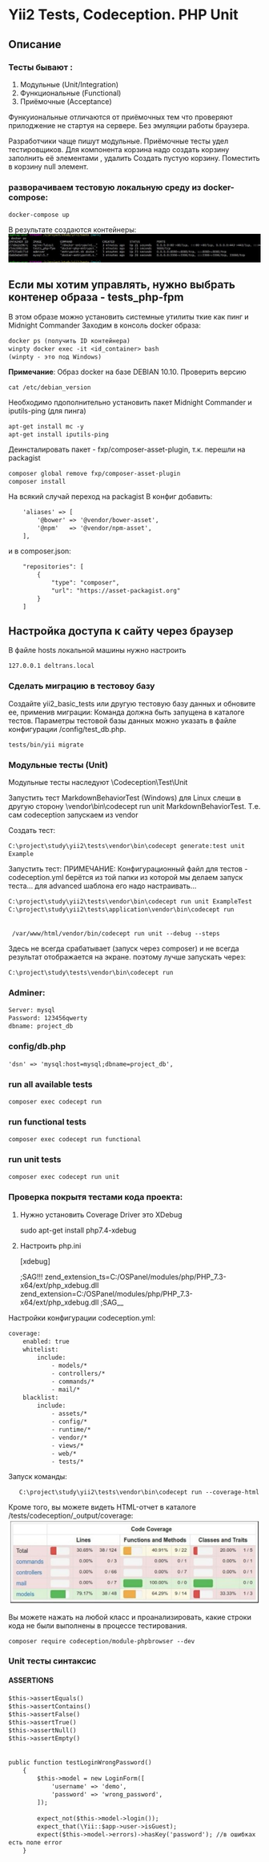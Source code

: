 # Yii2 Tests, Codeception. PHP Unit

## Описание

### Тесты бывают :
1) Модульные (Unit/Integration)  
2) Функциональные (Functional)
3) Приёмочные (Acceptance)

Функуиональные отличаются от приёмочных тем что проверяют прилоджение не стартуя на сервере. 
Без эмуляции работы браузера.

Разработчики чаще пишут модульные. Приёмочные тесты удел тестировщиков.
Для компонента корзина надо создать корзину заполнить её элементами , удалить
Создать пустую корзину. Поместить в корзину null элемент.

### разворачиваем тестовую локальную среду из docker-compose:
    
    docker-compose up

В результате создаются контейнеры:
![](img/containers.jpg)



## Если мы хотим управлять, нужно выбрать контенер образа - tests_php-fpm 

В этом образе можно установить системные утилиты ткие как пинг и Midnight Commander
Заходим в консоль docker образа:
    
    docker ps (получить ID контейнера) 
    winpty docker exec -it <id_container> bash
    (winpty - это под Windows)

**Примечание**: Образ docker на базе DEBIAN 10.10.
Проверить версию

    cat /etc/debian_version

Необходимо пдополнительно установить пакет Midnight Commander и iputils-ping (для пинга)

    apt-get install mc -y
    apt-get install iputils-ping

Деинсталировать пакет - fxp/composer-asset-plugin, т.к. перешли на packagist 

    composer global remove fxp/composer-asset-plugin
    composer install

На всякий случай переход на packagist
В конфиг добавить:

        'aliases' => [
            '@bower' => '@vendor/bower-asset',
            '@npm'   => '@vendor/npm-asset',
        ],

и в composer.json:


        "repositories": [
            {
                "type": "composer",
                "url": "https://asset-packagist.org"
            }
        ]


## Настройка доступа к сайту через браузер

В файле hosts локальной машины нужно настроить
    
    127.0.0.1 deltrans.local 

### Сделать миграцию в тестовоу базу
Создайте yii2_basic_tests или другую тестовую базу данных и обновите ее, применив миграции:
Команда должна быть запущена в каталоге тестов. Параметры тестовой базы данных можно указать в файле конфигурации /config/test_db.php.
    
    tests/bin/yii migrate

### Модульные тесты (Unit)

Модульные тесты наследуют \Codeception\Test\Unit

Запустить тест MarkdownBehaviorTest (Windows) для Linux слеши в другую сторону
\vendor\bin\codecept run unit MarkdownBehaviorTest. Т.е. сам codeception запускаем из vendor

 Создать тест: 

    C:\project\study\yii2\tests\vendor\bin\codecept generate:test unit Example 



 Запустить тест:
    ПРИМЕЧАНИЕ: Конфигурационный файл для тестов - codeception.yml
                берётся из той папки из которой мы делаем запуск теста...
                для advanced шаблона его надо настраивать...



    C:\project\study\yii2\tests\vendor\bin\codecept run unit ExampleTest
    C:\project\study\yii2\tests\application\vendor\bin\codecept run
    
    
     /var/www/html/vendor/bin/codecept run unit --debug --steps

Здесь не всегда срабатывает (запуск через composer) и не всегда результат отображается на экране. 
поэтому лучше запускать через:
  
    C:\project\study\tests\vendor\bin\codecept run

### Adminer:
    
    Server: mysql
    Password: 123456qwerty
    dbname: project_db

### config/db.php
    
    'dsn' => 'mysql:host=mysql;dbname=project_db',
    
### run all available tests

    composer exec codecept run

### run functional tests

    composer exec codecept run functional

### run unit tests

    composer exec codecept run unit


### Проверка покрытя тестами кода проекта:

1) Нужно установить Coverage Driver это XDebug

        
    sudo apt-get install php7.4-xdebug

2) Настроить php.ini
    
    
    [xdebug]
    
    ;SAG!!!
    zend_extension_ts=C:/OSPanel/modules/php/PHP_7.3-x64/ext/php_xdebug.dll
    zend_extension=C:/OSPanel/modules/php/PHP_7.3-x64/ext/php_xdebug.dll
    ;SAG__

Настройки конфигурации codeception.yml:

    coverage:
        enabled: true
        whitelist:
            include:
                - models/*
                - controllers/*
                - commands/*
                - mail/*
        blacklist:
            include:
                - assets/*
                - config/*
                - runtime/*
                - vendor/*
                - views/*
                - web/*
                - tests/*

Запуск команды:

       C:\project\study\yii2\tests\vendor\bin\codecept run --coverage-html


Кроме того, вы можете видеть HTML-отчет в каталоге /tests/codeception/_output/coverage:
![](img/443_1.jpg)

Вы можете нажать на любой класс и проанализировать, какие строки кода не были выполнены в процессе тестирования.


    composer require codeception/module-phpbrowser --dev
    
### Unit тесты синтаксис

#### ASSERTIONS
    
    $this->assertEquals()
    $this->assertContains()
    $this->assertFalse()
    $this->assertTrue()
    $this->assertNull()
    $this->assertEmpty()


    public function testLoginWrongPassword()
        {
            $this->model = new LoginForm([
                'username' => 'demo',
                'password' => 'wrong_password',
            ]);
    
            expect_not($this->model->login());
            expect_that(\Yii::$app->user->isGuest);
            expect($this->model->errors)->hasKey('password'); //в ошибках есть поле error
        }